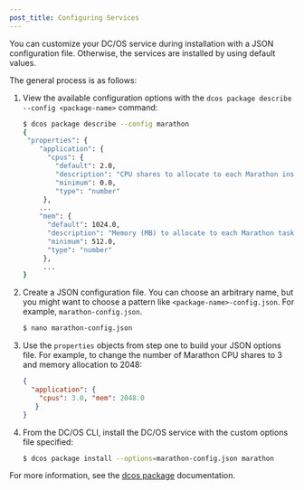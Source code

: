 ```yaml
---
post_title: Configuring Services
---
```


You can customize your DC/OS service during installation with a JSON configuration file. Otherwise, the services are installed by using default values.

The general process is as follows:

1.  View the available configuration options with the `dcos package describe --config <package-name>` command:

    ```bash
    $ dcos package describe --config marathon
    {
     "properties": {
        "application": {
          "cpus": {
            "default": 2.0,
            "description": "CPU shares to allocate to each Marathon instance.",
            "minimum": 0.0,
            "type": "number"
         },
        ...
        "mem": {
          "default": 1024.0,
          "description": "Memory (MB) to allocate to each Marathon task.",
          "minimum": 512.0,
          "type": "number"
         },
         ...
    }
    ```

2.  Create a JSON configuration file. You can choose an arbitrary name, but you might want to choose a pattern like `<package-name>-config.json`. For example, `marathon-config.json`.

    ```bash
    $ nano marathon-config.json
    ```

3.  Use the `properties` objects from step one to build your JSON options file. For example, to change the number of Marathon CPU shares to 3 and memory allocation to 2048:

    ```json
    {
      "application": {
        "cpus": 3.0, "mem": 2048.0
       }
    }
    ```

4.  From the DC/OS CLI, install the DC/OS service with the custom options file specified:

    ```bash
    $ dcos package install --options=marathon-config.json marathon
    ```

For more information, see the [dcos package][1] documentation.

 [1]: /docs/latest/usage/cli/command-reference/
